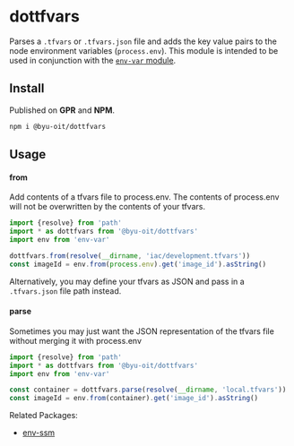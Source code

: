 # dottfvars

Parses a `.tfvars` or `.tfvars.json` file and adds the key value pairs
to the node environment variables (`process.env`). This module is
intended to be used in conjunction with the
[`env-var` module](https://www.npmjs.com/package/env-var).

## Install

Published on **GPR** and **NPM**.

```bash
npm i @byu-oit/dottfvars
```

## Usage

#### from

Add contents of a tfvars file to process.env. The contents of
process.env will not be overwritten by the contents of your tfvars.

```ts
import {resolve} from 'path'
import * as dottfvars from '@byu-oit/dottfvars'
import env from 'env-var'

dottfvars.from(resolve(__dirname, 'iac/development.tfvars'))
const imageId = env.from(process.env).get('image_id').asString()
```

Alternatively, you may define your tfvars as JSON and pass in a
`.tfvars.json` file path instead.

#### parse

Sometimes you may just want the JSON representation of the tfvars file
without merging it with process.env

```ts
import {resolve} from 'path'
import * as dottfvars from '@byu-oit/dottfvars'
import env from 'env-var'

const container = dottfvars.parse(resolve(__dirname, 'local.tfvars'))
const imageId = env.from(container).get('image_id').asString()
```

Related Packages:
- [env-ssm](https://github.com/byu-oit/env-ssm#readme)

